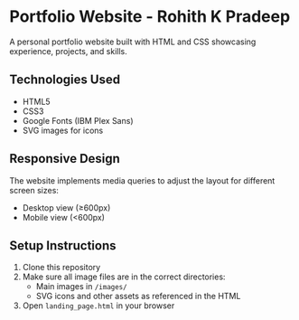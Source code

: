 # Portfolio Website - Rohith K Pradeep

A personal portfolio website built with HTML and CSS showcasing experience, projects, and skills.


## Technologies Used

- HTML5
- CSS3
- Google Fonts (IBM Plex Sans)
- SVG images for icons

## Responsive Design

The website implements media queries to adjust the layout for different screen sizes:
- Desktop view (≥600px)
- Mobile view (<600px)
## Setup Instructions
1. Clone this repository
2. Make sure all image files are in the correct directories:
   - Main images in `/images/`
   - SVG icons and other assets as referenced in the HTML
3. Open `landing_page.html` in your browser
